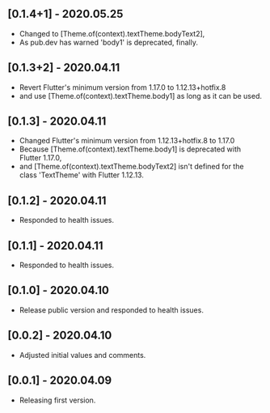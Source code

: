 ## [0.1.4+1] - 2020.05.25
* Changed to [Theme.of(context).textTheme.bodyText2],
* As pub.dev has warned 'body1' is deprecated, finally.

## [0.1.3+2] - 2020.04.11
* Revert Flutter's minimum version from 1.17.0 to 1.12.13+hotfix.8
* and use [Theme.of(context).textTheme.body1] as long as it can be used.

## [0.1.3] - 2020.04.11
* Changed Flutter's minimum version from 1.12.13+hotfix.8 to 1.17.0
* Because [Theme.of(context).textTheme.body1] is deprecated with Flutter 1.17.0,
* and [Theme.of(context).textTheme.bodyText2] isn't defined for the class 'TextTheme' with Flutter 1.12.13.

## [0.1.2] - 2020.04.11
* Responded to health issues.

## [0.1.1] - 2020.04.11
* Responded to health issues.

## [0.1.0] - 2020.04.10
* Release public version and responded to health issues.

## [0.0.2] - 2020.04.10
* Adjusted initial values and comments.

## [0.0.1] - 2020.04.09
* Releasing first version.

